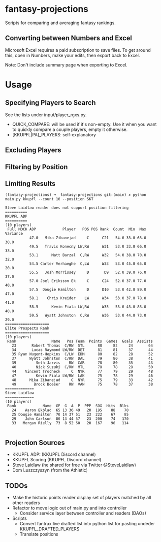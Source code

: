 # fantasy-projections

Scripts for comparing and averaging fantasy rankings.

## Converting between Numbers and Excel

Microsoft Excel requires a paid subscription to save files.  To get around this, open in Numbers, make your edits, then export back to Excel.

Note: Don't include summary page when exporting to Excel.

# Usage

## Specifying Players to Search

See the lists under input/player_rgxs.py.
- QUICK_COMPARE: will be used if it's non-empty. Use it when you want to quickly compare a couple players, empty it otherwise.
- [KKUPFL|PA]_PLAYERS: self-explanatory

## Excluding Players

## Filtering by Position

## Limiting Results

```
(fantasy-projections) ➜  fantasy-projections git:(main) ✗ python main.py kkupfl --count 10 --position SKT

Steve Laidlaw reader does not support position filtering
==========
KKUPFL ADP
==========
(10 players)
 Full MOCK ADP            Player   POS POS Rank  Count  Min  Max  Variance
           47.0   Mika Zibanejad     C      C21   54.0 33.0 63.0      30.0
           49.5   Travis Konecny LW,RW      W31   53.0 33.0 66.0      33.0
           53.1      Matt Barzal  C,RW      W32   54.0 38.0 70.0      32.0
           54.5 Carter Verhaeghe  C,LW      W33   53.0 45.0 65.0      20.0
           55.5   Josh Morrissey     D       D9   52.0 39.0 76.0      37.0
           57.0 Joel Eriksson Ek     C      C24   52.0 37.0 77.0      40.0
           57.5  Dougie Hamilton     D      D10   53.0 42.0 89.0      47.0
           58.1    Chris Kreider    LW      W34   53.0 37.0 78.0      41.0
           58.5      Kevin Fiala LW,RW      W35   53.0 43.0 83.0      40.0
           59.5   Wyatt Johnston  C,RW      W36   53.0 44.0 73.0      29.0
====================
Elite Prospects Rank
====================
(10 players)
 Rank                Name   Pos Team  Points  Games  Goals  Assists
   23       Robert Thomas  C/RW  STL      88     82     24       64
   34       Lucas Raymond LW/RW  DET      81     81     37       44
   35 Ryan Nugent-Hopkins  C/LW  EDM      80     82     28       52
   37      Wyatt Johnston  C/RW  DAL      79     80     38       41
   39         Seth Jarvis    RW  CAR      78     80     35       43
   40         Nick Suzuki  C/RW  MTL      78     78     28       50
   44    Vincent Trocheck     C  NYR      77     79     29       48
   47         Kevin Fiala LW/RW  LAK      75     78     29       46
   48      Mika Zibanejad     C  NYR      75     79     33       42
   49        Brock Boeser    RW  VAN      75     78     37       38
=============
Steve Laidlaw
=============
(10 players)
 Rank            Name  GP  G  A  P  PPP  SOG  Hits  Blks
   24    Aaron Ekblad  65 13 36 49   20  195    88    70
   25 Dougie Hamilton  70 14 37 51   23  222    67    85
   29    John Carlson  80 13 44 57   23  200    74   170
   33   Morgan Rielly  73  8 52 60   20  167    90   114
 

```

## Projection Sources

- KKUPFL ADP: (KKUPFL Discord channel)
- KKUPFL Scoring (KKUPFL Discord channel)
- Steve Laidlaw (he shared for free via Twitter @SteveLaidlaw)
- Dom Luszczyszyn (from the Athletic)

## TODOs

- Make the historic points reader display set of players matched by all other readers
- Refactor to move logic out of main.py and into controller
  - Consider service layer between controller and readers (DAOs)
- Scripts
  - Convert fantrax live drafted list into python list for pasting undeder KKUPFL_DRAFTED_PLAYERS
  - Translate positions 
